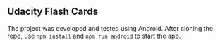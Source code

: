 ## Udacity Flash Cards

The project was developed and tested using Android. After cloning the repo, use `npm install` and `npm run android` to start the app.
